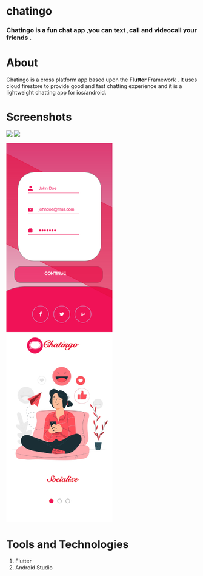 # chatingo
### Chatingo is a fun chat app ,you can text ,call and videocall your friends .

# About

Chatingo is a cross platform app based upon the **Flutter** Framework . It uses cloud firestore to provide good and fast chatting
experience and it is a lightweight chatting app for ios/android.

# Screenshots

<img src="https://github.com/shikhar8434/chatingo/blob/master/chatingo%20screenshots/Android%20Mobile%20%E2%80%93%201.png" width="280"/> <img src="https://github.com/shikhar8434/chatingo/blob/master/chatingo%20screenshots/Android%20Mobile%20%E2%80%93%202.png" width="280"/> 

 <img src="https://github.com/shikhar8434/chatingo/blob/master/chatingo%20screenshots/SignUP.png" width="280"/> <img src="https://github.com/shikhar8434/chatingo/blob/master/chatingo%20screenshots/Onboarding1.png" width="280"/>
 
 # Tools and Technologies
 
 1. Flutter 
 2. Android Studio
 
 





